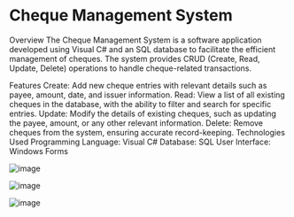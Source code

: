 # Cheque Management System
Overview
The Cheque Management System is a software application developed using Visual C# and an SQL database to facilitate the efficient management of cheques. The system provides CRUD (Create, Read, Update, Delete) operations to handle cheque-related transactions.

Features
Create: Add new cheque entries with relevant details such as payee, amount, date, and issuer information.
Read: View a list of all existing cheques in the database, with the ability to filter and search for specific entries.
Update: Modify the details of existing cheques, such as updating the payee, amount, or any other relevant information.
Delete: Remove cheques from the system, ensuring accurate record-keeping.
Technologies Used
Programming Language: Visual C#
Database: SQL
User Interface: Windows Forms

![image](https://github.com/madhushanm99/Cheque-Management-System/assets/67262436/fd4fd578-868f-4316-8f69-331abc9b9b74)

![image](https://github.com/madhushanm99/Cheque-Management-System/assets/67262436/98f720a0-e71c-40cc-b2fa-be530766d4e8)

![image](https://github.com/madhushanm99/Cheque-Management-System/assets/67262436/8a866a21-0417-4f07-9617-b4d124e8e2be)

